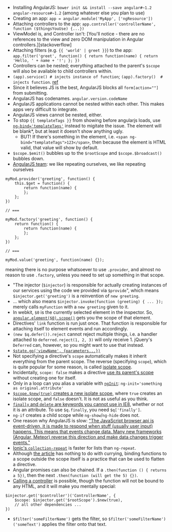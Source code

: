 * Installing AngularJS: `bower init && install --save angular#~1.2 angular-resource#~1.2` (among whatever else you plan to use)
* Creating an app: `app = angular.module('MyApp', ['ngResource'])`
* Attaching controllers to the app: `app.controller('controllerName', function ($thingsYouUse) {...})`
* ViewModel is, and Controller isn't: [You'll notice - there are no references to the view and zero DOM manipulation in Angular controllers.][stackoverflow]
* Attaching filters (e.g. `{{ 'world' | greet }}`) to the app: `app.filter('greet', function() { return function(name) { return 'Hello, ' + name + '!'; }; })`
* Controllers can be nested; everything attached to the parent's `$scope` will also be available to child controllers within.
* `(app).service() # injects instance of function`; `(app).factory()  # injects function`. [ref](http://viralpatel.net/blogs/angularjs-service-factory-tutorial/)
* Since it believes JS is the best, AngularJS blocks all `form[action=""]` from submitting.
* AngularJS has codenames. `angular.version.codeName`
* AngularJS applications cannot be nested within each other. This makes apps very difficult to integrate.
* AngularJS views cannot be nested, either.
* To stop `{{ templateTags }}` from showing before angularjs loads, use [`ng-bind='templateTags'`](http://stackoverflow.com/a/12866905/1558430) instead to migitate the issue. The element will be blank*, but at least it doesn't show anything ugly.
  * BUT! If there's something in the element, i.e. `<span ng-bind="templateTags">123</span>`, then because the element is HTML valid, that value will show by default.
* `$scope.$emit()` bubbles up to the `$rootScope` and `$scope.$broadcast()` bubbles down.
* [AngularJS team](https://github.com/angular/angular.js/wiki/Understanding-Dependency-Injection): we like repeating ourselves, we like repeating ourselves
```
myMod.provider('greeting', function() {
    this.$get = function() {
        return function(name) {
        };
    };
})

// ===

myMod.factory('greeting', function() {
    return function() {
        return function(name) {
        };
    };
})

// ===

myMod.value('greeting', function(name) {});
```
meaning there is no purpose whatsoever to use `.provider`, and almost no reason to use `.factory`, unless you need to set up something in that scope.

* "The injector (`$injector`) is responsible for actually creating instances of our services using the code we provided via `$provide`", which means `$injector.get('greeting')` is a reinvention of `new greeting`.
* ... which also means `$injector.invoke(function (greeting) { ... });` merely calls `myFunction` with a `new greeting` given to it.
* In webkit, `$0` is the currently selected element in the inspector. So, [`angular.element($0).scope()`](http://stackoverflow.com/questions/13743058/how-to-access-the-angular-scope-variable-in-browsers-console) gets you the scope of that element.
* Directives' `link` function is run just once. That function is responsible for attaching itself to element events and run accordingly.
* `(new $q.defer()).reject` cannot reject multiple things, i.e. a handler attached to `deferred.reject(1, 2, 3)` will only receive 1. jQuery's `Deferred` can, however, so you might want to use that instead.
* [`$state.go('viewName', {parameters...})`](https://github.com/angular-ui/ui-router/wiki/Quick-Reference#stategoto--toparams--options)
* Not specifying a directive's `scope` automatically makes it inherit everything from the parent scope. The reverse (specifying `scope`), which is quite popular for some reason, is called [isolate scope](https://docs.angularjs.org/guide/scope).
* Incidentally, `scope: false` makes a directive [use its parent's scope](http://www.undefinednull.com/2014/02/11/mastering-the-scope-of-a-directive-in-angularjs/) without creating one for itself.
* Only in a loop can you alias a variable with [`ngInit`](http://stackoverflow.com/questions/25938059/how-to-alias-object-property-as-variable-in-ng-repeat): `ng-init='something as original.attribute'`
* [`$scope.$new(true)` creates a new isolate scope](http://stackoverflow.com/a/15560832), where `true` creates an isolate scope, and `false` doesn't. It is not as useful as you think.
* [`finally` and `delete` are keywords you cannot use in IE8](https://github.com/angular/angular.js/commit/f078762d48d0d5d9796dcdf2cb0241198677582c), whether or not it is an attribute. To use `$q.finally`, you need `$q['finally']`.
* `ng-if` creates a child scope while `ng-show`/`ng-hide` does not.
* One reason why AngularJS is slow: ["The JavaScript browser api is event-driven, it is made to respond when stuff (usually user input) happens. This means that events change data. Many new frameworks (Angular, Meteor) reverse this direction and make data changes trigger events."](https://medium.com/@ilyothehorrid/writing-code-for-humans-5b80a89f439c)
* [Ionic's `collection-repeat`](http://ionicframework.com/docs/api/directive/collectionRepeat/) is faster for lists than `ng-repeat`.
* Although [the article](https://medium.com/@fabrik42/cleaner-angularjs-directives-with-curried-functions-57a63c895da5) has nothing to do with currying, binding functions to a scope outside the scope itself is a practice that can be used to flatten a directive.
* Angular promises can also be chained. If a `.then(function () { returns a 5})`, then the next `.then(function (will get the 5) {})`.
* [Calling a controller](http://stackoverflow.com/questions/12488828/) is possible, though the function will not be bound to any HTML, and it will make you mentally special:
```
$injector.get('$controller')('ControllerName', {
    $scope: $injector.get('$rootScope').$new(true),
    // all other dependencies ...
})
```
* `$filter('someFilterName')` gets the filter, so `$filter('someFilterName')('someText')` applies the filter onto that text.